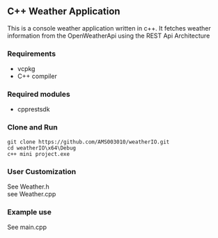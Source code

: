 ## C++ Weather Application ##

This is a console weather application written in c++. It fetches weather information from the OpenWeatherApi using the REST Api Architecture 


### Requirements ###
* vcpkg
* C++ compiler

### Required modules ###
* cpprestsdk


### Clone and Run ###
    git clone https://github.com/AMS003010/weatherIO.git
    cd weatherIO\x64\Debug
    c++ mini project.exe

### User Customization ###
See Weather.h<br/>
see Weather.cpp

### Example use ###
See main.cpp
